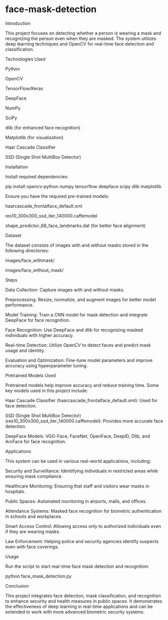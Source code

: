 # face-mask-detection
Introduction

This project focuses on detecting whether a person is wearing a mask and recognizing the person even when they are masked. The system utilizes deep learning techniques and OpenCV for real-time face detection and classification.

Technologies Used

Python

OpenCV

TensorFlow/Keras

DeepFace

NumPy

SciPy

dlib (for enhanced face recognition)

Matplotlib (for visualization)

Haar Cascade Classifier

SSD (Single Shot MultiBox Detector)

Installation

Install required dependencies:

pip install opencv-python numpy tensorflow deepface scipy dlib matplotlib

Ensure you have the required pre-trained models:

haarcascade_frontalface_default.xml

res10_300x300_ssd_iter_140000.caffemodel

shape_predictor_68_face_landmarks.dat (for better face alignment)

Dataset

The dataset consists of images with and without masks stored in the following directories:

images/face_withmask/

images/face_without_mask/

Steps

Data Collection: Capture images with and without masks.

Preprocessing: Resize, normalize, and augment images for better model performance.

Model Training: Train a CNN model for mask detection and integrate DeepFace for face recognition.

Face Recognition: Use DeepFace and dlib for recognizing masked individuals with higher accuracy.

Real-time Detection: Utilize OpenCV to detect faces and predict mask usage and identity.

Evaluation and Optimization: Fine-tune model parameters and improve accuracy using hyperparameter tuning.

Pretrained Models Used

Pretrained models help improve accuracy and reduce training time. Some key models used in this project include:

Haar Cascade Classifier (haarcascade_frontalface_default.xml): Used for face detection.

SSD (Single Shot MultiBox Detector) (res10_300x300_ssd_iter_140000.caffemodel): Provides more accurate face detection.

DeepFace Models: VGG-Face, FaceNet, OpenFace, DeepID, Dlib, and ArcFace for face recognition.

Applications

This system can be used in various real-world applications, including:

Security and Surveillance: Identifying individuals in restricted areas while ensuring mask compliance.

Healthcare Monitoring: Ensuring that staff and visitors wear masks in hospitals.

Public Spaces: Automated monitoring in airports, malls, and offices.

Attendance Systems: Masked face recognition for biometric authentication in schools and workplaces.

Smart Access Control: Allowing access only to authorized individuals even if they are wearing masks.

Law Enforcement: Helping police and security agencies identify suspects even with face coverings.

Usage

Run the script to start real-time face mask detection and recognition:

python face_mask_detection.py

Conclusion

This project integrates face detection, mask classification, and recognition to enhance security and health measures in public spaces. It demonstrates the effectiveness of deep learning in real-time applications and can be extended to work with more advanced biometric security systems.

